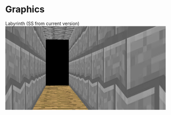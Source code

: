 # Graphics
Labyrinth (SS from current version)
![example](https://raw.githubusercontent.com/Taraj/Graphics/master/sample.PNG)
